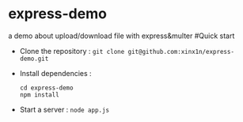 # express-demo
a demo about upload/download file  with express&multer
#Quick start
+ Clone the repository :
    `git clone git@github.com:xinx1n/express-demo.git`
+ Install dependencies :
    ```
    cd express-demo
    npm install
    ```

+ Start a server :
    `node app.js`